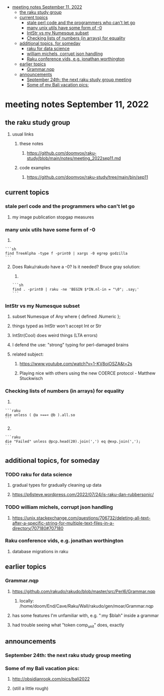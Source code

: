 - [meeting notes September 11, 2022](#org999e3b5)
  - [the raku study group](#orgbe9c9e9)
  - [current topics](#org40e25f1)
    - [stale perl code and the programmers who can't let go](#org617f3b4)
    - [many unix utils have some form of -0](#orga724951)
    - [IntStr vs my Numesque subset](#org75c40ef)
    - [Checking lists of numbers (in arrays) for equality](#orgc2baf8c)
  - [additional topics, for someday](#orgdfcb777)
    - [raku for data science](#org6318a1b)
    - [william michels, corrupt json handling](#org4330894)
    - [Raku conference vids, e.g. jonathan worthington](#org11d72d9)
  - [earlier topics](#org4271888)
    - [Grammar.nqp](#org5c7b896)
  - [announcements](#org0eebc9e)
    - [September 24th: the next raku study group meeting](#orge1e7d7f)
    - [Some of my Bali vacation pics:](#org27904d2)


<a id="org999e3b5"></a>

# meeting notes September 11, 2022


<a id="orgbe9c9e9"></a>

## the raku study group

1.  usual links

    1.  these notes
    
        1.  <https://github.com/doomvox/raku-study/blob/main/notes/meeting_2022sep11.md>
    
    2.  code examples
    
        1.  <https://github.com/doomvox/raku-study/tree/main/bin/sep11>


<a id="org40e25f1"></a>

## current topics


<a id="org617f3b4"></a>

### stale perl code and the programmers who can't let go

1.  my image publication stopgap measures


<a id="orga724951"></a>

### many unix utils have some form of -0

1.  

    ```sh
    find TreeAlpha -type f -print0 | xargs -0 egrep godzilla
    ```

2.  Does Raku/rakudo have a -0? Is it needed? Bruce gray solution:

    1.  
    
        ```sh
        find . -print0 | raku -ne 'BEGIN $*IN.nl-in = "\0"; .say;'
        ```


<a id="org75c40ef"></a>

### IntStr vs my Numesque subset

1.  subset Numesque of Any where { defined .Numeric };

2.  things typed as IntStr won't accept Int or Str

3.  IntStr(Cool) does weird things (LTA errors)

4.  I defend the use: "strong" typing for perl-damaged brains

5.  related subject:

    1.  <https://www.youtube.com/watch?v=1-KV8oiOSZA&t=2s>
    
    2.  Playing nice with others using the new COERCE protocol - Matthew Stuckwisch


<a id="orgc2baf8c"></a>

### Checking lists of numbers (in arrays) for equality

1.  

    ```raku
    die unless ( @a »==« @b ).all.so
    ```

2.  

    ```raku
    die "Failed" unless @pcp.head(20).join(',') eq @exp.join(',');
    ```


<a id="orgdfcb777"></a>

## additional topics, for someday


<a id="org6318a1b"></a>

### TODO raku for data science

1.  gradual types for gradually cleaning up data

2.  <https://p6steve.wordpress.com/2022/07/24/is-raku-dan-rubbersonic/>


<a id="org4330894"></a>

### TODO william michels, corrupt json handling

1.  <https://unix.stackexchange.com/questions/706732/deleting-all-text-after-a-specific-string-for-multiple-text-files-in-a-directory/707180#707180>


<a id="org11d72d9"></a>

### Raku conference vids, e.g. jonathan worthington

1.  database migrations in raku


<a id="org4271888"></a>

## earlier topics


<a id="org5c7b896"></a>

### Grammar.nqp

1.  <https://github.com/rakudo/rakudo/blob/master/src/Perl6/Grammar.nqp>

    1.  locally: /home/doom/End/Cave/Raku/Wall/rakudo/gen/moar/Grammar.nqp

2.  has some features I'm unfamiliar with, e.g. ":my $blah" inside a grammar

3.  had trouble seeing what "token comp<sub>unit</sub>" does, exactly


<a id="org0eebc9e"></a>

## announcements


<a id="orge1e7d7f"></a>

### September 24th: the next raku study group meeting


<a id="org27904d2"></a>

### Some of my Bali vacation pics:

1.  <http://obsidianrook.com/pics/bali2022>

2.  (still a little rough)
